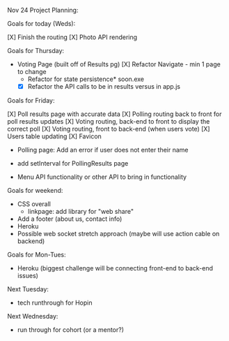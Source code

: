 Nov 24 Project Planning:

Goals for today (Weds):

[X] Finish the routing
[X] Photo API rendering

Goals for Thursday:

- Voting Page (built off of Results pg)
  [X] Refactor Navigate - min 1 page to change
  - Refactor for state persistence\* soon.exe
  - [X] Refactor the API calls to be in results versus in app.js

Goals for Friday:

  [X] Poll results page with accurate data
  [X] Polling routing back to front for poll results updates
  [X] Voting routing, back-end to front to display the correct poll
  [X] Voting routing, front to back-end (when users vote)
  [X] Users table updating
  [X] Favicon
  - Polling page: Add an error if user does not enter their name
  - add setInterval for PollingResults page

- Menu API functionality or other API to bring in functionality

Goals for weekend:

- CSS overall
  - linkpage: add library for "web share"
- Add a footer (about us, contact info)
- Heroku
- Possible web socket stretch approach (maybe will use action cable on backend)

Goals for Mon-Tues:

- Heroku (biggest challenge will be connecting front-end to back-end issues)

Next Tuesday:

- tech runthrough for Hopin

Next Wednesday:

- run through for cohort (or a mentor?)
